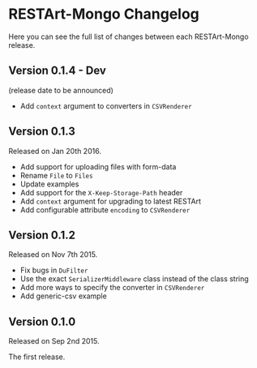 # RESTArt-Mongo Changelog

Here you can see the full list of changes between each RESTArt-Mongo release.


## Version 0.1.4 - Dev

(release date to be announced)

- Add `context` argument to converters in `CSVRenderer`


## Version 0.1.3

Released on Jan 20th 2016.

- Add support for uploading files with form-data
- Rename `File` to `Files`
- Update examples
- Add support for the `X-Keep-Storage-Path` header
- Add `context` argument for upgrading to latest RESTArt
- Add configurable attribute `encoding` to `CSVRenderer`


## Version 0.1.2

Released on Nov 7th 2015.

- Fix bugs in `DuFilter`
- Use the exact `SerializerMiddleware` class instead of the class string
- Add more ways to specify the converter in `CSVRenderer`
- Add generic-csv example


## Version 0.1.0

Released on Sep 2nd 2015.

The first release.
